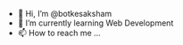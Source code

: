 - 👋 Hi, I’m @botkesaksham
- 🌱 I’m currently learning Web Development
- 📫 How to reach me ...

<!---
botkesaksham/botkesaksham is a ✨ special ✨ repository because its `README.md` (this file) appears on your GitHub profile.
You can click the Preview link to take a look at your changes.
--->
